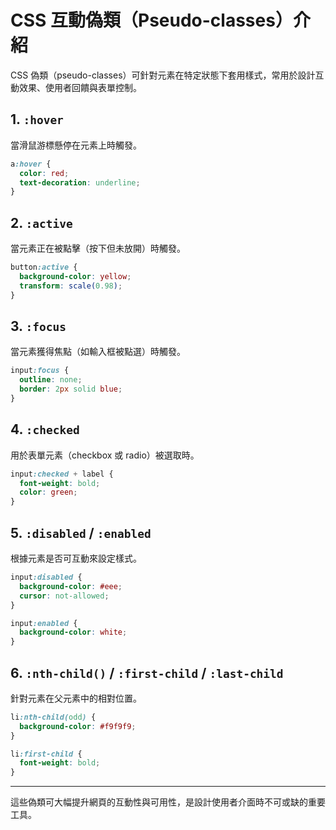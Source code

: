 # CSS 互動偽類（Pseudo-classes）介紹

CSS 偽類（pseudo-classes）可針對元素在特定狀態下套用樣式，常用於設計互動效果、使用者回饋與表單控制。

## 1. `:hover`

當滑鼠游標懸停在元素上時觸發。

```css
a:hover {
  color: red;
  text-decoration: underline;
}
```

## 2. `:active`

當元素正在被點擊（按下但未放開）時觸發。

```css
button:active {
  background-color: yellow;
  transform: scale(0.98);
}
```

## 3. `:focus`

當元素獲得焦點（如輸入框被點選）時觸發。

```css
input:focus {
  outline: none;
  border: 2px solid blue;
}
```

## 4. `:checked`

用於表單元素（checkbox 或 radio）被選取時。

```css
input:checked + label {
  font-weight: bold;
  color: green;
}
```

## 5. `:disabled` / `:enabled`

根據元素是否可互動來設定樣式。

```css
input:disabled {
  background-color: #eee;
  cursor: not-allowed;
}

input:enabled {
  background-color: white;
}
```

## 6. `:nth-child()` / `:first-child` / `:last-child`

針對元素在父元素中的相對位置。

```css
li:nth-child(odd) {
  background-color: #f9f9f9;
}

li:first-child {
  font-weight: bold;
}
```

---

這些偽類可大幅提升網頁的互動性與可用性，是設計使用者介面時不可或缺的重要工具。
